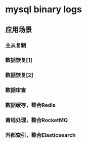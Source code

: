 # mysql binary logs

## 应用场景

### 主从复制

### 数据恢复[1]

### 数据恢复[2]

### 数据审查

### 数据缓存，整合Redis

### 离线处理，整合RocketMQ

### 外部索引，整合Elasticsearch